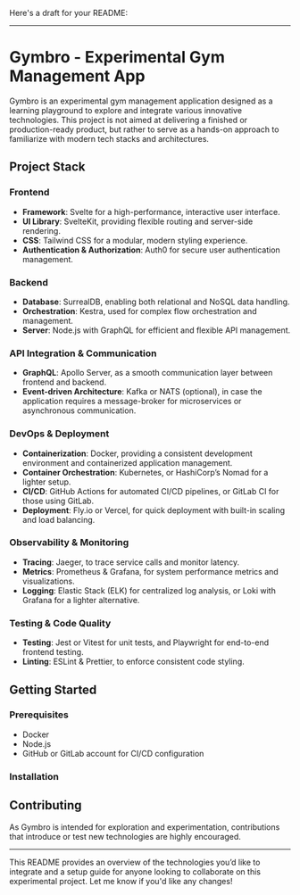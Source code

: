 Here's a draft for your README:

---

# Gymbro - Experimental Gym Management App

Gymbro is an experimental gym management application designed as a learning playground to explore and integrate various innovative technologies. This project is not aimed at delivering a finished or production-ready product, but rather to serve as a hands-on approach to familiarize with modern tech stacks and architectures.

## Project Stack

### Frontend
- **Framework**: Svelte for a high-performance, interactive user interface.
- **UI Library**: SvelteKit, providing flexible routing and server-side rendering.
- **CSS**: Tailwind CSS for a modular, modern styling experience.
- **Authentication & Authorization**: Auth0 for secure user authentication management.

### Backend
- **Database**: SurrealDB, enabling both relational and NoSQL data handling.
- **Orchestration**: Kestra, used for complex flow orchestration and management.
- **Server**: Node.js with GraphQL for efficient and flexible API management.

### API Integration & Communication
- **GraphQL**: Apollo Server, as a smooth communication layer between frontend and backend.
- **Event-driven Architecture**: Kafka or NATS (optional), in case the application requires a message-broker for microservices or asynchronous communication.

### DevOps & Deployment
- **Containerization**: Docker, providing a consistent development environment and containerized application management.
- **Container Orchestration**: Kubernetes, or HashiCorp’s Nomad for a lighter setup.
- **CI/CD**: GitHub Actions for automated CI/CD pipelines, or GitLab CI for those using GitLab.
- **Deployment**: Fly.io or Vercel, for quick deployment with built-in scaling and load balancing.

### Observability & Monitoring
- **Tracing**: Jaeger, to trace service calls and monitor latency.
- **Metrics**: Prometheus & Grafana, for system performance metrics and visualizations.
- **Logging**: Elastic Stack (ELK) for centralized log analysis, or Loki with Grafana for a lighter alternative.

### Testing & Code Quality
- **Testing**: Jest or Vitest for unit tests, and Playwright for end-to-end frontend testing.
- **Linting**: ESLint & Prettier, to enforce consistent code styling.

## Getting Started

### Prerequisites
- Docker
- Node.js
- GitHub or GitLab account for CI/CD configuration

### Installation

## Contributing
As Gymbro is intended for exploration and experimentation, contributions that introduce or test new technologies are highly encouraged.

---

This README provides an overview of the technologies you’d like to integrate and a setup guide for anyone looking to collaborate on this experimental project. Let me know if you'd like any changes!